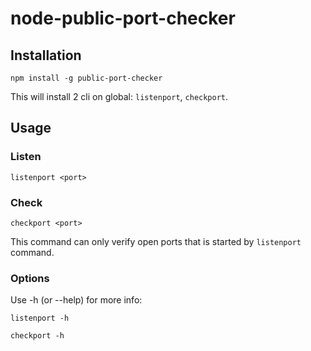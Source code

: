 # node-public-port-checker

## Installation

`npm install -g public-port-checker`

This will install 2 cli on global: `listenport`, `checkport`.

## Usage

### Listen

`listenport <port>`

### Check

`checkport <port>`

This command can only verify open ports that is started by `listenport` command.

### Options

Use -h (or --help) for more info:

`listenport -h`

`checkport -h`
